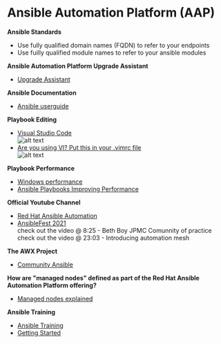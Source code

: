 # Ansible Automation Platform (AAP)

**Ansible Standards**
- Use fully qualified domain names (FQDN) to refer to your endpoints
- Use fuilly qualified module names to refer to your ansible modules

**Ansible Automation Platform Upgrade Assistant**
- [Upgrade Assistant](https://access.redhat.com/labs/aapua/ "Upgrade Assistant")

**Ansible Documentation**
- [Ansible userguide](https://docs.ansible.com/automation-controller/latest/html/userguide/ "Ansible userguide")

**Playbook Editing**  
- [Visual Studio Code](https://code.visualstudio.com/ "Code editing Redifined")  
![alt text](https://github.com/ericcames/AnsibleAutomationPlatform/blob/main/images/vscodeext.png "Logo Title Text 1")
- [Are you using VI? Put this in your .vimrc file](https://github.com/ericcames/AnsibleAutomationPlatform/blob/main/files_to_deploy/vimrc "Are you using VI? Put this in your .vimrc file")  
![alt text](https://github.com/ericcames/AnsibleAutomationPlatform/blob/main/images/vimrc.png "Logo Title Text 1")

**Playbook Performance**
- [Windows performance](https://docs.ansible.com/ansible/latest/user_guide/windows_performance.html "Windows performance")  
- [Ansible Playbooks Improving Performance](https://github.com/ericcames/AnsibleAutomationPlatform/blob/main/files/Ansible%20-%20Playbook%20Performance.pdf "Ansible Playbooks Improving Performance")

**Official Youtube Channel**
- [Red Hat Ansible Automation](https://www.youtube.com/c/ansibleautomation "Red Hat Automation")
- [AnsibleFest 2021](https://www.youtube.com/watch?v=BLkm7KDKPEw "AnsibleFest 2021")  
  check out the video @ 8:25 - Beth Boy JPMC Comunnity of practice  
  check out the video @ 23:03 - Introducing automation mesh

**The AWX Project**
- [Community Ansible](https://www.ansible.com/products/awx-project/faq "The AWX Project")

**How are "managed nodes" defined as part of the Red Hat Ansible Automation Platform offering?**
- [Managed nodes explained](https://access.redhat.com/articles/3331481?extIdCarryOver=true&sc_cid=701f2000001OH7YAAW "Managed nodes explained")

**Ansible Training**
- [Ansible Training](https://www.ansible.com/products/ansible-training "Ansible Training")
- [Getting Started](https://developers.redhat.com/products/ansible/getting-started "Getting Started")




